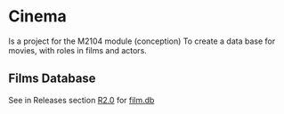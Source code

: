 # Cinema
Is a project for the M2104 module (conception)
To create a data base for movies, with roles in films and actors.
## Films Database
See in Releases section [R2.0](https://github.com/FederAndInk/Cinema_Etud/releases/tag/R2.0) for [film.db](https://github.com/FederAndInk/Cinema_Etud/releases/download/R2.0/films.db)
